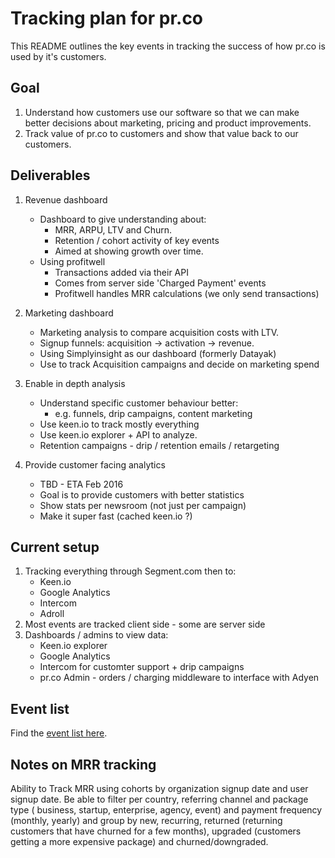 # Tracking plan for pr.co 

This README outlines the key events in tracking the success of how pr.co is used by it's customers.

## Goal

1. Understand how customers use our software so that we can make better decisions about marketing, pricing and product improvements.
2. Track value of pr.co to customers and show that value back to our customers.

## Deliverables

1. Revenue dashboard
	- Dashboard to give understanding about:
		- MRR, ARPU, LTV and Churn.
		- Retention / cohort activity of key events
		- Aimed at showing growth over time.
	- Using profitwell
		- Transactions added via their API
		- Comes from server side 'Charged Payment' events
		- Profitwell handles MRR calculations (we only send transactions)

2. Marketing dashboard
	- Marketing analysis to compare acquisition costs with LTV.
	- Signup funnels: acquisition -> activation -> revenue.
	- Using Simplyinsight as our dashboard (formerly Datayak)
	- Use to track Acquisition campaigns and decide on marketing spend

3. Enable in depth analysis
	- Understand specific customer behaviour better:
		- e.g. funnels, drip campaigns, content marketing 
	- Use keen.io to track mostly everything
	- Use keen.io explorer + API to analyze.
	- Retention campaigns - drip / retention emails / retargeting

4. Provide customer facing analytics
	- TBD - ETA Feb 2016
	- Goal is to provide customers with better statistics
	- Show stats per newsroom (not just per campaign)
	- Make it super fast (cached keen.io ?)


## Current setup

1. Tracking everything through Segment.com then to:
	- Keen.io
	- Google Analytics
	- Intercom
	- Adroll
2. Most events are tracked client side - some are server side
3. Dashboards / admins to view data:
	- Keen.io explorer
	- Google Analytics
	- Intercom for customter support + drip campaigns
	- pr.co Admin - orders / charging middleware to interface with Adyen

## Event list

Find the [event list here](/Event_list.markdown).



## Notes on MRR tracking

Ability to Track MRR using cohorts by organization signup date and user signup date. Be able to filter per country, referring channel and package type ( business, startup, enterprise, agency, event) and payment frequency (monthly,  yearly) and group by new, recurring, returned (returning customers that have churned for a few months), upgraded (customers getting a more expensive package) and churned/downgraded.
